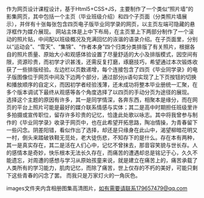   作为网页设计课程设计，基于Html5+CSS+JS，主要制作了一个类似“照片墙”的影集网页，其中包括一个主页（毕业班级介绍）和四个子页面（分类照片墙展示），并伴有十张每张包含四页电子版毕业同学录的网页，以主页左端可隐藏的悬浮框作为媒介展现。
  网站主体是上中下布局，在主页里上下两部分制作了一个滚动的照片贴，中间配以班级概况及充满回忆的诙谐的语录介绍。在子页面里，分别以“运动会”、“雪天”、“集锦”、“作者本身”四个归类分类排版了有关照片，根据各自的照片质量、原始大小和观感体验设置了尽量舒适的大小及排版模式，因空间有限，资源珍贵，而初学才识甚浅，还需反复打磨，琢磨技巧，希望通过本次锻炼收获了一些排版经验。左边栏以页数递增，每个连接包含了四页《毕业同学录》的电子版图像位于网页中间及下边两个部分，通过部分js语句实现了上下页按钮的切换和播放顺序的自定义，而因初学者经验浅薄，还未成功将整本毕业册统一汇聚，在多个版本调试下最终从观感等各个角度选择了以四页的手动分页为途径的展现。
  选择这个主题的原因有许多，其一是同学情深，各奔东西，相聚本是缘分，而在网页的平台上照片可能是最好的媒介联系情感与实体；其二是高中时期担任班级里许多拍摄或宣传职位，留存许多珍贵的记忆，恰逢此处歌以咏志。其中将我曾参与制作的《毕业同学录》收录于网页中，也在此希望开拓思路，陶冶情操，为青春留下一些闪念。阴差阳错，看似作出了选择，却还是只缘身在此山中，渴望柳暗花明又一村，倒头来踏破铁鞋无觅处，老大徒伤悲，不知存下的是什么。存在本有两种，其一是真实存在，其二是活在人们心中，记忆不曾抹去，那音容笑貌与世长存。人的感情本是奇妙，快乐根本无法长久存在，而痛苦的遭遇却总是铭记于心，久久不能遗忘，对周遭的感想与学习从原始孩童来说，就是建立在痛苦上的，痛苦承载了人类所有的学习能力，肌肉记忆，而除了痛苦，世上仅存的不朽的美好，可能只剩下这些青春的闪念了罢。
  而我只是万家灯火的一角灰色。

images文件夹内含相册图集高清图片，如有需要请联系179657479@qq.com
